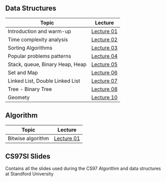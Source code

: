 ## Data Structures

|Topic|Lecture|
|-------|:------:|
|Introduction and warm-up|[Lecture 01](data-structures/Lecture01.md)|
|Time complexity analysis|[Lecture 02](data-structures/Lecture02.md)|
|Sorting Algorithms|[Lecture 03](data-structures/Lecture03.md)|
|Popular problems patterns|[Lecture 04](data-structures/Lecture09.md)|
|Stack, queue, Binary Heap, Heap|[Lecture 05](data-structures/Lecture10.md)|
|Set and Map|[Lecture 06](data-structures/Lecture11.md)|
|Linked List, Double Linked List|[Lecture 07](data-structures/Lecture12.md)|
|Tree - Binary Tree|[Lecture 08](data-structures/Lecture13.md)|
|Geomety|[Lecture 10](data-structures/Lecture05.md)|

## Algorithm

|Topic|Lecture|
|-------|:------:|
|Bitwise algorithm|[Lecture 01](algorithm/Lecture01.md)|

## CS97SI Slides

Contains all the slides used during the CS97 Algorithm and data structures at Standford University

